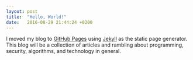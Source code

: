```yaml
---
layout: post
title:  "Hello, World!"
date:   2016-08-29 21:44:24 +0200
---
```


I moved my blog to [GitHub Pages][gh-pages] using [Jekyll][jekyll] as the static page
generator. This blog will be a collection of articles and rambling about programming, security,
algorithms, and technology in general.

[gh-pages]: https://github.com/netromdk/netromdk.github.io
[jekyll]: https://jekyllrb.com
